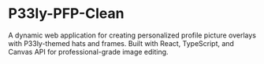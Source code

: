 # P33ly-PFP-Clean
A dynamic web application for creating personalized profile picture overlays with P33ly-themed hats and frames. Built with React, TypeScript, and Canvas API for professional-grade image editing.
